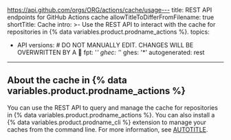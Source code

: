https://api.github.com/orgs/ORG/actions/cache/usage---
title: REST API endpoints for GitHub Actions cache
allowTitleToDifferFromFilename: true
shortTitle: Cache
intro: >-
  Use the REST API to interact with the cache for repositories in {% data
  variables.product.prodname_actions %}.
topics:
  - API
versions: # DO NOT MANUALLY EDIT. CHANGES WILL BE OVERWRITTEN BY A 🤖
  fpt: '*'
  ghec: '*'
  ghes: '*'
autogenerated: rest
---

## About the cache in {% data variables.product.prodname_actions %}

You can use the REST API to query and manage the cache for repositories in {% data variables.product.prodname_actions %}. You can also install a {% data variables.product.prodname_cli %} extension to manage your caches from the command line. For more information, see [AUTOTITLE](/actions/using-workflows/caching-dependencies-to-speed-up-workflows#managing-caches).

<!-- Content after this section is automatically generated -->
